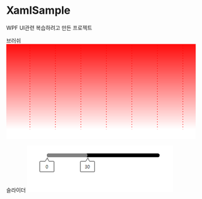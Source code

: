 # XamlSample

WPF UI관련 복습하려고 만든 프로젝트

브러쉬
![Alt text](/Images/MultipleBrush.png)


슬라이더
![Alt text](/Images/RangeSlider.png)
